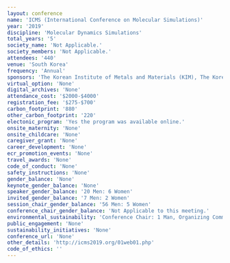 ```yaml
---
layout: conference 
name: 'ICMS (International Conference on Molecular Simulations)'
year: '2019'
discipline: 'Molecular Dynamics Simulations'
total_years: '5'
society_name: 'Not Applicable.'
society_members: 'Not Applicable.'
attendees: '440'
venue: 'South Korea'
frequency: 'Annual'
sponsors: 'The Korean Institute of Metals and Materials (KIM), The Korea Institute of Science and Technology, Korea Advanced Institute of Science and Technology - ACE Team, Seoul National University '
virtual_option: 'None'
digital_archives: 'None'
attendance_cost: '$2000-$4000'
registration_fee: '$275-$700'
carbon_footprint: '880'
other_carbon_footprint: '220'
electonic_program: 'Yes the program was available online.'
onsite_maternity: 'None'
onsite_childcare: 'None'
caregiver_grant: 'None'
career_development: 'None'
ecr_promotion_events: 'None'
travel_awards: 'None'
code_of_conduct: 'None'
safety_instructions: 'None'
gender_balance: 'None'
keynote_gender_balance: 'None'
speaker_gender_balance: '20 Men: 6 Women'
invited_gender_balance: '7 Men: 2 Women'
session_chair_gender_balance: '56 Men: 5 Women'
conference_chair_gender_balance: 'Not Applicable to this meeting.'
environmental_sustainability: 'Conference Chair: 1 Man, Organizing Committee: 8 Men'
public_engagement: 'None'
sustainability_initiatives: 'None'
conference_url: 'None'
other_details: 'http://icms2019.org/01web01.php'
code_of_ethics: ''
---
```

